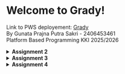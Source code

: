 # Welcome to Grady!
Link to PWS deployement: [Grady](https://gunata-prajna-grady.pbp.cs.ui.ac.id/)  
By Gunata Prajna Putra Sakri - 2406453461  
Platform Based Programming KKI 2025/2026

<details>
<Summary><b>Assignment 2</b></summary>

## Step-by-Step Project Implementation
A breakdown of what I did to execute this project:
### Creating the Django project
1. I made a new directory "grady_shop" to store the contents of this project
2. I installed a virtual environment in the "grady" directory by running this command on the terminal:
    ```
   python3 -m venv env
   ```
3. Then I activated it with the command:
    ```
   source env/bin/activate
   ```
4. I created the file "requirement.txt" and edited it by using VS Code to add the required the dependencies:
   ```
   django
   gunicorn
   whitenoise
   psycopg2-binary
   requests
   urllib3
   ```
5. Then I installed the dependencies with the command:
    ```
    pip install -r requirements.txt
    ```
6. I created a new Django project named "grady" with the command 
    ```
    django-admin startproject grady.
    ```
7. After the project was installed, I added "localhost" and "127.0.0.1" to the ALLOWED_HOSTS in the settings.py file.

### Creating an application with the name main in the project.
8. I created a new application named main with the command:
    ```
    python manage.py startapp main
    ```
9. After the main application was installed, I added 'main' to the INSTALLED_APPS list in the settings.py file to signify the presence of the main application.

### Creating a Template
10. To create a template, I created a templates directory (within the main directory) and added a main.html file that would serve as the template.
11. I filled the template with the necessary components (application name, name, class)

### Creating Models
12. I added a model in the models.py file called Product, which has the necessary attributes name, price, and description, and i also added other attributes that relate to my shop, namely release_date and genre.
13. I then performed migrations to apply my model with the commands:
    ```
    python3 manage.py makemigrations
    python3 manage.py migrate
    ```

### Connecting View with Template
14. I filled the views.py file with a function called show_main that will "send" data to the template if a request is made from the template, which includes app_name, name, and class.

### Configuring URLs
15. I created a urls.py file in the main application and added the following code to configure the routing in the application:
    ```
    from django.urls import path
    from main.views import show_main

    app_name = 'main'

    urlpatterns = [
        path('', show_main, name='show_main'),
    ]
    ```
16. Then, I edited the urls.py in the grady_shop project for overall project with:
    ```
    from django.urls import path, include

    urlpatterns = [
        path('', include('main.urls')),
    ]
    ```

### Git and PWS Deployment
17. I created a new repository on GitHub and connected it to the local repository by runnning git init.
18. After the connection was established, I performed add, commit, and push actions to the remote GitHub repository.
19. To deploy to PWS, I created a new project titled 'grady' on the PWS website then added my PWS deployement URL to the ALLOWED_HOSTS list in settings.py.
20. Finally, I connected the repository to PWS and pushed it to the PWS repository for deployment.
21. I'm finished!


## Diagram
![Diagram](images/pbp_diagram.jpg)

## Role of `settings.py`
Basically, `settings.py` is like the control center of a Django project. Everything important is configured there: the database, which apps are installed, where the templates and static files are, security keys, debug mode, allowed hosts, etc. Without it, Django won’t know how to run your project.  

---

## How Database Migration Works
Whenever we make or change a model in `models.py`, Django needs to update the database so it matches. That’s where migration comes in:  
1. `makemigrations` → Django creates migration files that describe the changes.  
2. `migrate` → applies those changes to the actual database.  

So it’s like version control, but for the database structure. Super useful when working in teams.  

---

## Why Django as a Starting Point?
Django is a good first framework because it already has a lot of stuff built in (auth, admin, ORM, etc.), so you don’t need to reinvent the wheel. It also forces you to write clean and structured code with the MVT pattern, which helps beginners understand how web apps are organized. Plus, it’s used in real-world apps, has great docs, and once you get Django, learning other frameworks feels way easier.  



</details>


<details>
<summary><b>Assignment 3</b></summary>

### 1. Why do we need data delivery?
So platforms can share and show data between users, apps, or systems. Without it, apps just stay isolated.

### 2. XML vs JSON  
JSON is simpler, easier to read/write, and works well with JS. XML is heavier. That’s why JSON is more popular.

### 3. What’s the purpose of `is_valid()` in Django forms?  
To check if the form input is valid before saving it. Avoids bad or incomplete data.

### 4. Why do we need `csrf_token` in Django forms?  
It protects against CSRF attacks. Without it, attackers could trick users into sending fake requests (like buying items, changing settings, etc.).

### 5. How I implemented it  
- Made `Shop` model with fields (name, price, etc.).
    and then ran
    ```
    python manage.py makemigrations
    python manage.py migrate
    ```

    to migrate all model changes


- Created `ShopForm` to add new products.  
    ```
    class ShopForm(ModelForm):
    class Meta:
        model = Shop
        fields = ["name","price","description","thumbnail","category","is_featured","size","stock","released"]
    ```


- Built views: publish product, show list, show detail, plus XML/JSON endpoints.  
    "they're all in the application folders"


- Made templates: home page, product detail, publish form.  
    "can be seen in the application folder"

- Tested by adding products and checking the pages.
    "i looked at the url and used the id to check out the xml and json urls"

### 6. Feedback  
The assignments are good, I just wish the tutorial would explain further on the technical side and be explained instead of just laid out.


### Images
![JSON](images/json.png)
![JSONbyID](images/jsonbyid.png)
![XML](images/xml.png)
![XMLbyID](images/xmlbyid.png)


</details>


<details>
<Summary><b>Assignment 4</b></Summary>
# Django Authentication & Shop Application

## 1. What is Django’s AuthenticationForm?

`AuthenticationForm` is a built-in form in Django that handles user login by validating the username and password against the database.

* **Advantages**: Secure (hashing + validation handled automatically), convenient, integrates seamlessly with Django’s authentication system.
* **Disadvantages**: Limited customization by default, harder to adapt for advanced login flows like email login or third-party authentication.

---

## 2. Authentication vs Authorization in Django

* **Authentication**: Confirms *who* the user is (identity check).
* **Authorization**: Determines *what* the user can do (permissions, access control).
* **In Django**:

  * Authentication handled by `django.contrib.auth` (forms, backends, middleware).
  * Authorization handled by groups, permissions, and decorators like `@login_required`.

---

## 3. Sessions vs Cookies

* **Sessions**:

  * ✅ Store data server-side → safer.
  * ❌ Uses server resources.
* **Cookies**:

  * ✅ Lightweight, fast.
  * ❌ Stored client-side → vulnerable if not secured.
* **Best practice**: Use sessions for sensitive info, cookies for simple preferences.

---

## 4. Are Cookies Secure by Default?

* Cookies are **not secure by default**. Risks include XSS (stealing cookies) and MITM attacks (intercepting if no HTTPS).
* **Django protections**:

  * `HttpOnly` flag prevents JavaScript access.
  * `Secure` flag ensures cookies only travel via HTTPS.
  * CSRF tokens for forms.
  * Developers can enforce:

    ```py
    SESSION_COOKIE_SECURE = True
    CSRF_COOKIE_SECURE = True
    ```

---

## 5. Implementation (Step-by-Step)

This is how I implemented the checklist for authentication and product (Shop) management.

### 5.1. Setup

```bash
source env/bin/activate
```

### 5.2. Register, Login, Logout

* Used `UserCreationForm` for registration, `AuthenticationForm` for login.
* Added messages for feedback (e.g., “Account created successfully”).
* Implemented `logout` view to clear cookies and redirect to login.

### 5.3. Login State with Cookies

* On login, stored a `last_login` cookie.
* Displayed in `main.html`:

```html
<h5>Last login session: {{ last_login }}</h5>
```

### 5.4. Shop Model (Product Management)

* Created a `Shop` model linked to `User`:

```py
from django.contrib.auth.models import User

class Shop(models.Model):
    id = models.UUIDField(primary_key=True, default=uuid.uuid4, editable=False)
    name = models.CharField(max_length=255)
    price = models.PositiveIntegerField(default=0)
    description = models.TextField()
    thumbnail = models.URLField(blank=True, null=True)
    category = models.CharField(max_length=20, choices=CATEGORY_CHOICES, default='update')
    is_featured = models.BooleanField(default=False)
    size =models.PositiveIntegerField(default=0)
    stock = models.PositiveIntegerField(default=0)
    released = models.DateField(blank=True, null=True)
```

* Ran `makemigrations` and `migrate` again.

### 5.5. Creating Products (linked to user)

* Modified create view so each product is linked to the logged-in user:

```py
def publish_product(request):
    form = ShopForm(request.POST or None)

    if form.is_valid() and request.method == "POST":
        shop_entry = form.save(commit = False)
        shop_entry.user = request.user
        shop_entry.save()
        return redirect('main:show_main')

    context = {'form': form}
    return render(request, "publish_product.html", context)
```

### 5.6. Filtering Products

* Added filter in `show_main`:

```py
filter_type = request.GET.get("filter", "all")
if filter_type == "all":
    shop_list = Shop.objects.all()
else:
    shop_list = Shop.objects.filter(user=request.user)
```

* Buttons in template:

```html
<a href="?filter=all"><button>All Products</button></a>
<a href="?filter=my"><button>My Products</button></a>
```

### 5.7. Templates

* `register.html` and `login.html` used `{% csrf_token %}` and `form.as_table`.
* `main.html` displayed product list and last login.
* `shop_detail.html` showed seller:

```html
<p>Published by: {{ shop.user.username }}</p>
```

### 5.8. Running & Testing

```bash
python manage.py runserver
```

* Tested: account creation, login/logout, cookie updates, product creation, filtering (all vs my products).

---

✅ With this, the app now supports **user registration, login/logout, cookie tracking, and user-linked products**.

## Three Dummy Accounts Test
![Accounts](images/three dmmy accounts.jpg)

